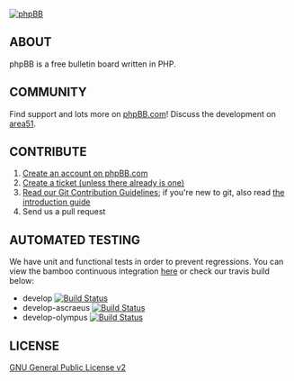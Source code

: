 [![phpBB](https://www.phpbb.com/theme/images/logos/blue/160x52.png)](http://www.phpbb.com)

## ABOUT

phpBB is a free bulletin board written in PHP.

## COMMUNITY

Find support and lots more on [phpBB.com](http://www.phpbb.com)! Discuss the development on [area51](http://area51.phpbb.com/phpBB/index.php).

## CONTRIBUTE

1. [Create an account on phpBB.com](http://www.phpbb.com/community/ucp.php?mode=register)
2. [Create a ticket (unless there already is one)](http://tracker.phpbb.com/secure/CreateIssue!default.jspa)
3. [Read our Git Contribution Guidelines](http://wiki.phpbb.com/Git); if you're new to git, also read [the introduction guide](http://wiki.phpbb.com/display/DEV/Working+with+Git)
4. Send us a pull request

## AUTOMATED TESTING

We have unit and functional tests in order to prevent regressions. You can view the bamboo continuous integration [here](http://bamboo.phpbb.com) or check our travis build below:

* develop [![Build Status](https://secure.travis-ci.org/phpbb/phpbb.png?branch=develop)](http://travis-ci.org/phpbb/phpbb)
* develop-ascraeus [![Build Status](https://secure.travis-ci.org/phpbb/phpbb.png?branch=develop-ascraeus)](http://travis-ci.org/phpbb/phpbb)
* develop-olympus [![Build Status](https://secure.travis-ci.org/phpbb/phpbb.png?branch=develop-olympus)](http://travis-ci.org/phpbb/phpbb)

## LICENSE

[GNU General Public License v2](http://opensource.org/licenses/gpl-2.0.php)
